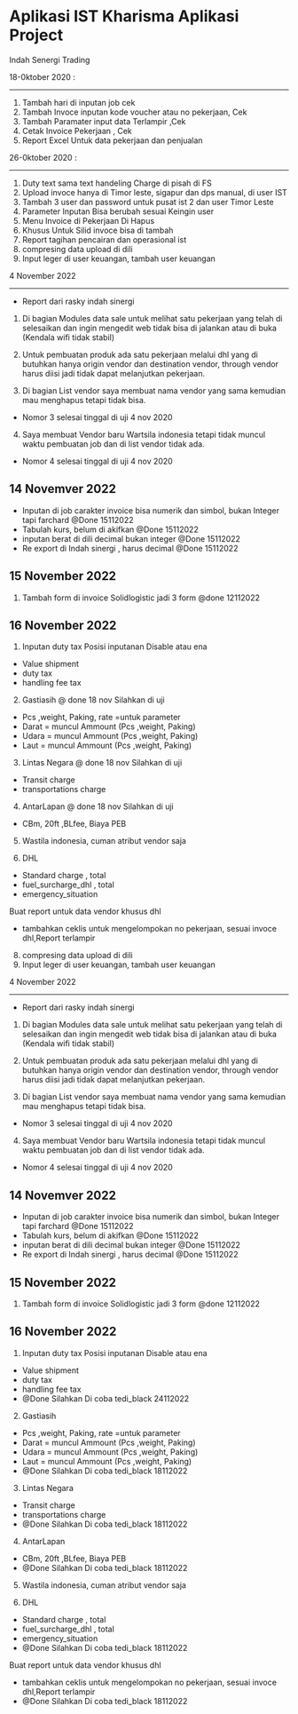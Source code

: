 # Aplikasi IST Kharisma Aplikasi Project
Indah Senergi Trading

18-0ktober 2020 :
- - -
1. Tambah hari di inputan job cek
2. Tambah Invoce inputan kode voucher atau no pekerjaan, Cek
3. Tambah Paramater input data Terlampir ,Cek
4. Cetak Invoice Pekerjaan , Cek
5. Report Excel Untuk data pekerjaan dan penjualan

26-0ktober 2020 :
- - -
1. Duty text  sama text handeling Charge di pisah di FS
2. Upload invoce hanya di Timor leste, sigapur dan dps manual, di user IST
3. Tambah 3 user dan password untuk pusat ist 2 dan user Timor Leste
4. Parameter Inputan Bisa berubah sesuai Keingin user
5. Menu Invoice di Pekerjaan Di Hapus
6. Khusus Untuk Silid invoce bisa di tambah
7. Report tagihan pencairan dan operasional ist
8. compresing data upload di dili
9. Input leger di user keuangan, tambah user keuangan

4 November 2022
- - -
- Report dari rasky indah sinergi
1. Di bagian Modules data sale untuk melihat satu pekerjaan yang telah di selesaikan dan ingin mengedit web tidak bisa di jalankan atau di buka (Kendala wifi tidak stabil)

2. Untuk pembuatan produk ada satu pekerjaan melalui dhl yang di butuhkan hanya origin vendor dan destination vendor, through vendor harus diisi jadi tidak dapat melanjutkan pekerjaan.

3. Di bagian List vendor saya membuat nama vendor yang sama kemudian mau menghapus tetapi tidak bisa.
  - Nomor 3 selesai tinggal di uji 4 nov 2020
4. Saya membuat Vendor baru Wartsila indonesia tetapi tidak muncul waktu pembuatan job dan di list vendor tidak ada.
  - Nomor 4 selesai tinggal di uji 4 nov 2020 

 14 Novemver 2022
---
- Inputan di job carakter invoice bisa numerik dan simbol, bukan Integer tapi farchard @Done 15112022
- Tabulah kurs, belum di akifkan @Done 15112022
- inputan berat di dili decimal bukan integer @Done 15112022
- Re export di Indah sinergi , harus decimal @Done 15112022

15 November 2022
---
1. Tambah form di invoice Solidlogistic jadi 3 form @done 12112022

16 November 2022
---
1. Inputan duty tax 
  Posisi inputanan Disable atau ena
  - Value shipment 
  - duty tax
  - handling fee tax

2. Gastiasih @ done 18 nov Silahkan di uji
  - Pcs ,weight, Paking, rate =untuk parameter
  - Darat = muncul Ammount  (Pcs ,weight, Paking)
  - Udara = muncul Ammount (Pcs ,weight, Paking)
  - Laut = muncul Ammount (Pcs ,weight, Paking)

3. Lintas Negara @ done 18 nov Silahkan di uji
  - Transit charge
  - transportations charge

4. AntarLapan @ done 18 nov Silahkan di uji
  - CBm, 20ft ,BLfee, Biaya PEB

5. Wastila indonesia, cuman atribut vendor saja 

6. DHL 
 - Standard charge , total
 - fuel_surcharge_dhl , total
 - emergency_situation

Buat report untuk data vendor khusus dhl
  - tambahkan ceklis untuk mengelompokan no pekerjaan, sesuai invoce dhl,Report terlampir

8. compresing data upload di dili
9. Input leger di user keuangan, tambah user keuangan

4 November 2022
- - -
- Report dari rasky indah sinergi
1. Di bagian Modules data sale untuk melihat satu pekerjaan yang telah di selesaikan dan ingin mengedit web tidak bisa di jalankan atau di buka (Kendala wifi tidak stabil)

2. Untuk pembuatan produk ada satu pekerjaan melalui dhl yang di butuhkan hanya origin vendor dan destination vendor, through vendor harus diisi jadi tidak dapat melanjutkan pekerjaan.

3. Di bagian List vendor saya membuat nama vendor yang sama kemudian mau menghapus tetapi tidak bisa.
  - Nomor 3 selesai tinggal di uji 4 nov 2020
4. Saya membuat Vendor baru Wartsila indonesia tetapi tidak muncul waktu pembuatan job dan di list vendor tidak ada.
  - Nomor 4 selesai tinggal di uji 4 nov 2020 

 14 Novemver 2022
---
- Inputan di job carakter invoice bisa numerik dan simbol, bukan Integer tapi farchard @Done 15112022
- Tabulah kurs, belum di akifkan @Done 15112022
- inputan berat di dili decimal bukan integer @Done 15112022
- Re export di Indah sinergi , harus decimal @Done 15112022

15 November 2022
---
1. Tambah form di invoice Solidlogistic jadi 3 form @done 12112022

16 November 2022
---
1. Inputan duty tax
  Posisi inputanan Disable atau ena
  - Value shipment 
  - duty tax
  - handling fee tax
  - @Done Silahkan Di coba tedi_black 24112022

2. Gastiasih
  - Pcs ,weight, Paking, rate =untuk parameter
  - Darat = muncul Ammount  (Pcs ,weight, Paking)
  - Udara = muncul Ammount (Pcs ,weight, Paking)
  - Laut = muncul Ammount (Pcs ,weight, Paking)
  - @Done Silahkan Di coba tedi_black 18112022

3. Lintas Negara
  - Transit charge
  - transportations charge
  - @Done Silahkan Di coba tedi_black 18112022

4. AntarLapan
  - CBm, 20ft ,BLfee, Biaya PEB 
  - @Done Silahkan Di coba tedi_black 18112022

5. Wastila indonesia, cuman atribut vendor saja 

6. DHL 
 - Standard charge , total
 - fuel_surcharge_dhl , total
 - emergency_situation
 - @Done Silahkan Di coba tedi_black 18112022

Buat report untuk data vendor khusus dhl
  - tambahkan ceklis untuk mengelompokan no pekerjaan, sesuai invoce dhl,Report terlampir
  - @Done Silahkan Di coba tedi_black 18112022




